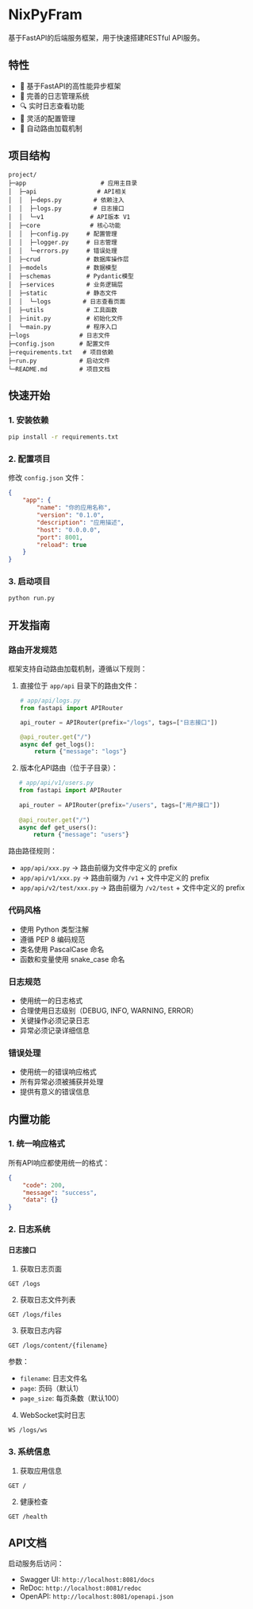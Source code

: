 # NixPyFram

基于FastAPI的后端服务框架，用于快速搭建RESTful API服务。

## 特性

- 🚀 基于FastAPI的高性能异步框架
- 📝 完善的日志管理系统
- 🔍 实时日志查看功能
- 🔧 灵活的配置管理
- 🔄 自动路由加载机制

## 项目结构

```path
project/
├─app                     # 应用主目录
│  ├─api                 # API相关
│  │  ├─deps.py         # 依赖注入
│  │  ├─logs.py         # 日志接口
│  │  └─v1             # API版本 V1
│  ├─core              # 核心功能
│  │  ├─config.py     # 配置管理
│  │  ├─logger.py     # 日志管理
│  │  └─errors.py     # 错误处理
│  ├─crud             # 数据库操作层
│  ├─models           # 数据模型
│  ├─schemas          # Pydantic模型
│  ├─services         # 业务逻辑层
│  ├─static           # 静态文件
│  │  └─logs         # 日志查看页面
│  ├─utils            # 工具函数
│  ├─init.py          # 初始化文件
│  └─main.py          # 程序入口
├─logs              # 日志文件
├─config.json       # 配置文件
├─requirements.txt   # 项目依赖
├─run.py            # 启动文件
└─README.md         # 项目文档
```

## 快速开始

### 1. 安装依赖

```bash
pip install -r requirements.txt
```

### 2. 配置项目

修改 `config.json` 文件：

```json
{
    "app": {
        "name": "你的应用名称",
        "version": "0.1.0",
        "description": "应用描述",
        "host": "0.0.0.0",
        "port": 8001,
        "reload": true
    }
}
```

### 3. 启动项目

```bash
python run.py
```

## 开发指南

### 路由开发规范

框架支持自动路由加载机制，遵循以下规则：

1. 直接位于 `app/api` 目录下的路由文件：
   ```python
   # app/api/logs.py
   from fastapi import APIRouter
   
   api_router = APIRouter(prefix="/logs", tags=["日志接口"])
   
   @api_router.get("/")
   async def get_logs():
       return {"message": "logs"}
   ```

2. 版本化API路由（位于子目录）：
```python
   # app/api/v1/users.py
   from fastapi import APIRouter
   
   api_router = APIRouter(prefix="/users", tags=["用户接口"])
   
   @api_router.get("/")
   async def get_users():
       return {"message": "users"}
```

路由路径规则：
- `app/api/xxx.py` -> 路由前缀为文件中定义的 prefix
- `app/api/v1/xxx.py` -> 路由前缀为 `/v1` + 文件中定义的 prefix
- `app/api/v2/test/xxx.py` -> 路由前缀为 `/v2/test` + 文件中定义的 prefix

### 代码风格

- 使用 Python 类型注解
- 遵循 PEP 8 编码规范
- 类名使用 PascalCase 命名
- 函数和变量使用 snake_case 命名

### 日志规范

- 使用统一的日志格式
- 合理使用日志级别（DEBUG, INFO, WARNING, ERROR）
- 关键操作必须记录日志
- 异常必须记录详细信息

### 错误处理

- 使用统一的错误响应格式
- 所有异常必须被捕获并处理
- 提供有意义的错误信息

## 内置功能

### 1. 统一响应格式

所有API响应都使用统一的格式：

```json
{
    "code": 200,
    "message": "success",
    "data": {}
}
```

### 2. 日志系统

#### 日志接口

1. 获取日志页面
```web
GET /logs
```

2. 获取日志文件列表
```web
GET /logs/files
```

3. 获取日志内容
```web
GET /logs/content/{filename}
```
参数：
- `filename`: 日志文件名
- `page`: 页码（默认1）
- `page_size`: 每页条数（默认100）

4. WebSocket实时日志
```web
WS /logs/ws
```

### 3. 系统信息

1. 获取应用信息
```web
GET /
```

2. 健康检查
```web
GET /health
```

## API文档

启动服务后访问：
- Swagger UI: `http://localhost:8081/docs`
- ReDoc: `http://localhost:8081/redoc`
- OpenAPI: `http://localhost:8081/openapi.json`
